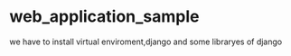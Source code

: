 # web_application_sample
we have to install virtual enviroment,django and some libraryes of django 
